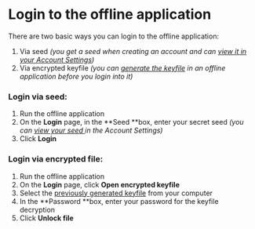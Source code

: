 
# Login to the offline application

There are two basic ways you can login to the offline application:



1.  Via seed _(you get a seed when creating an account and can [view it in your Account Settings](https://docs.google.com/document/d/10FP0gzjQ8o_1S2INJewQ-B_nUq17K5LOPi9JJLwzdsY/edit#heading=h.uawwjxpgriou))_
1.  Via encrypted keyfile _(you can [generate the keyfile](./keyfile-generation.md) in an offline application before you  login into it)_


### Login via seed:



1.  Run the offline application 
1.  On the **Login** page, in the **Seed **box, enter your secret seed _(you can [view your seed ](../settings/view-the-secret-seed.md)in the Account Settings)_
1.  Click **Login**


### Login via encrypted file:



1.  Run the offline application
1.  On the **Login** page, click **Open encrypted keyfile**
1.  Select the [previously generated keyfile](./keyfile-generation.md) from your computer
1.  In the **Password **box, enter your password for the keyfile decryption
1.  Click **Unlock file**
